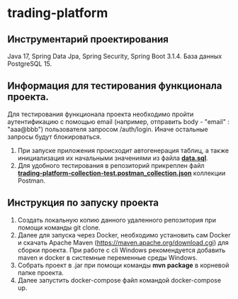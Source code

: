# trading-platform

## Инструментарий проектирования 
Java 17, Spring Data Jpa, Spring Security, Spring Boot 3.1.4. База данных PostgreSQL 15.

## Информация для тестирования функционала проекта.
Для тестирования функционала проекта необходимо пройти аутентификацию с помощью email (например, отправить body - "email" : "aaa@bbb") пользователя запросом /auth/login. Иначе остальные запросы будут блокироваться.
1) При запуске приложения происходит автогенерация таблиц, а также инициализация их начальными значениями из файла [**data.sql**](src/main/resources/data.sql).
2) Для удобного тестирования в репозиторий прикреплен файл [**trading-platform-collection-test.postman_collection.json**](trading-platform-collection-test.postman_collection.json) коллекции Postman.

## Инструкция по запуску проекта
1) Создать локальную копию данного удаленного репозитория при помощи команды git clone.
2) Далее для запуска через Docker, необходимо установить сам Docker и скачать Apache Maven (https://maven.apache.org/download.cgi) для сборки проекта. При работе с cli Windows рекомендуется
добавить maven и docker в системные переменные среды Windows.
3) Собрать проект в .jar при помощи команды **mvn package** в корневой папке проекта.
4) Далее запустить docker-compose файл командой docker-compose up.
